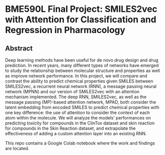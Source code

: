 # BME590L Final Project: SMILES2vec with Attention for Classification and Regression in Pharmacology

## Abstract
Deep learning methods have been useful for de novo drug design and drug prediction. In recent years, many different types of networks have emerged to study 
the relationship between molecular structure and properties as well as improve network performance. In this project, we will compare and contrast the 
ability to predict chemical properties given SMILES between SMILES2vec, a recurrent neural network (RNN), a message passing neural network (MPNN) and our 
version of SMILES2vec with an attention mechanism implemented. The deep RNN, SMILES2vec, as well as the message passing (MP)-based attention network, MPAD, 
both consider the latent embedding from encoded SMILES to predict chemical properties with one key difference: the use of attention to consider the context 
of each atom within the molecule. We will analyze the models’ performances on predicting toxicity for compounds in the ClinTox dataset and skin reaction 
for compounds in the Skin Reaction dataset, and extrapolate the effectiveness of adding a custom attention layer into an existing RNN. 

This repo contains a Google Colab notebook where the work and findings are located. 
